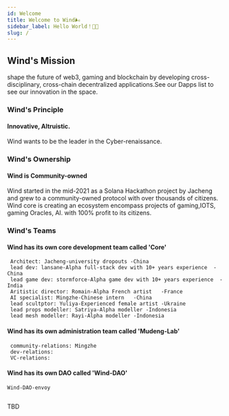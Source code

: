 ```yaml
---
id: Welcome
title: Welcome to Wind🌬️
sidebar_label: Hello World！🤲🏼
slug: /
---
```


## Wind's Mission

shape the future of web3, gaming and blockchain by developing cross-disciplinary, cross-chain decentralized applications.See our Dapps list to see our innovation in the space.


### Wind's Principle
#### Innovative, Altruistic.

Wind wants to be the leader in the Cyber-renaissance.
### Wind's Ownership 
#### Wind is Community-owned
Wind started in the mid-2021 as a Solana Hackathon project by Jacheng and grew to a community-owned protocol with over thousands of citizens. Wind core is creating an ecosystem encompass projects of gaming,IOTS, gaming Oracles, AI. with 100% profit to its citizens.

### Wind's Teams
#### Wind has its own core development team called 'Core'

```
 Architect: Jacheng-university dropouts -China 
 lead dev: lansane-Alpha full-stack dev with 10+ years experience  -China 
 lead game dev: stormforce-Alpha game dev with 10+ years experience  -India 
 Aritistic director: Romain-Alpha French artist   -France 
 AI specialist: Mingzhe-Chinese intern   -China 
 lead scultptor: Yuliya-Experienced female artist -Ukraine 
 lead props modeller: Satriya-Alpha modeller -Indonesia
 lead mesh modeller: Rayi-Alpha modeller -Indonesia
```
#### Wind has its own administration  team called 'Mudeng-Lab'

```
 community-relations: Mingzhe
 dev-relations: 
 VC-relations:

```
#### Wind has its own DAO called 'Wind-DAO'

```
Wind-DAO-envoy
 
```
TBD